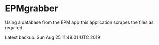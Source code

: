 # EPMgrabber
Using a database from the EPM app this application scrapes the files as required


Latest backup: Sun Aug 25 11:49:01 UTC 2019
